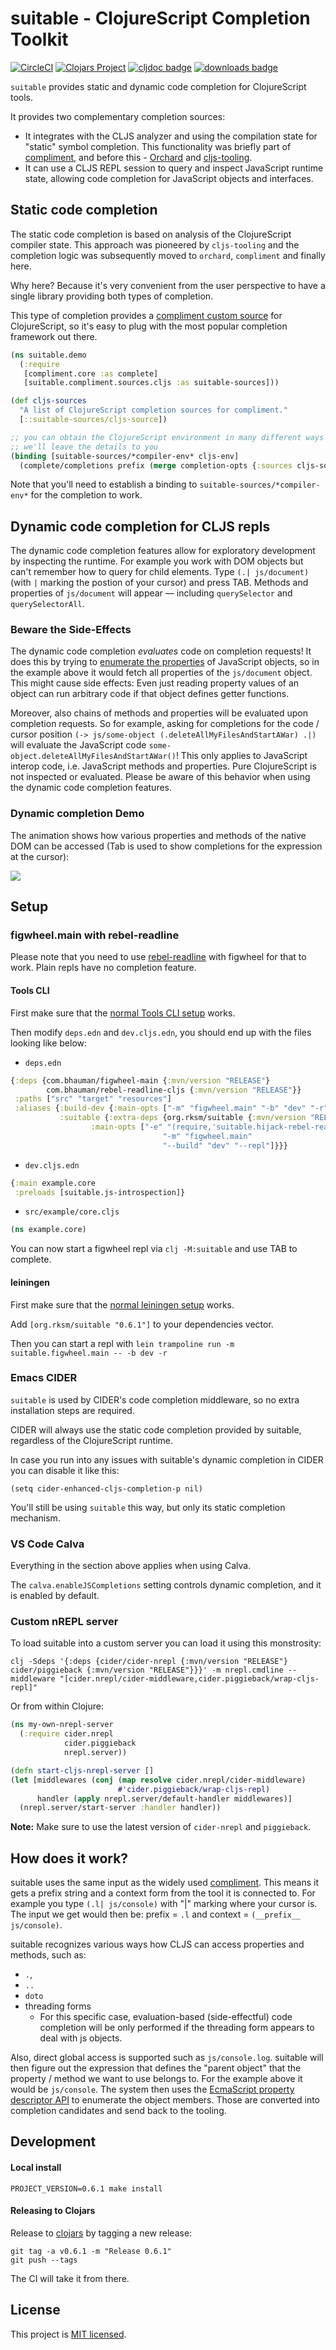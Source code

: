# suitable - ClojureScript Completion Toolkit

[![CircleCI](https://circleci.com/gh/clojure-emacs/clj-suitable/tree/master.svg?style=svg)](https://circleci.com/gh/clojure-emacs/clj-suitable/tree/master)
[![Clojars Project](https://img.shields.io/clojars/v/org.rksm/suitable.svg)](https://clojars.org/org.rksm/suitable)
[![cljdoc badge](https://cljdoc.org/badge/org.rksm/suitable)](https://cljdoc.org/d/org.rksm/suitable/CURRENT)
[![downloads badge](https://versions.deps.co/org.rksm/suitable/downloads.svg)](https://clojars.org/org.rksm/suitable)

`suitable` provides static and dynamic code completion for ClojureScript tools.

It provides two complementary completion sources:

- It integrates with the CLJS analyzer and using the compilation state for "static" symbol completion. This functionality was briefly part of [compliment](https://github.com/alexander-yakushev/compliment), and before this - [Orchard](https://github.com/clojure-emacs/orchard) and [cljs-tooling](https://github.com/clojure-emacs/cljs-tooling).
- It can use a CLJS REPL session to query and inspect JavaScript runtime state, allowing code completion for JavaScript objects and interfaces.

## Static code completion

The static code completion is based on analysis of the ClojureScript compiler state. This approach was pioneered by `cljs-tooling` and the completion logic was subsequently moved to `orchard`, `compliment` and finally here.

Why here? Because it's very convenient from the user perspective to have a single library providing both types of completion.

This type of completion provides a [compliment custom source](https://github.com/alexander-yakushev/compliment/wiki/Custom-sources) for ClojureScript, so it's easy to plug with the most popular completion framework out there.

``` clojure
(ns suitable.demo
  (:require
   [compliment.core :as complete]
   [suitable.compliment.sources.cljs :as suitable-sources]))

(def cljs-sources
  "A list of ClojureScript completion sources for compliment."
  [::suitable-sources/cljs-source])

;; you can obtain the ClojureScript environment in many different ways
;; we'll leave the details to you
(binding [suitable-sources/*compiler-env* cljs-env]
  (complete/completions prefix (merge completion-opts {:sources cljs-sources})))
```

Note that you'll need to establish a binding to `suitable-sources/*compiler-env*` for the completion to work.

## Dynamic code completion for CLJS repls

The dynamic code completion features allow for exploratory development by inspecting the runtime. For example you work with DOM objects but can't remember how to query for child elements. Type `(.| js/document)` (with `|` marking the postion of your cursor) and press TAB. Methods and properties of `js/document` will appear — including `querySelector` and `querySelectorAll`.

### Beware the Side-Effects

The dynamic code completion *evaluates* code on completion requests! It does this by trying to [enumerate the properties](https://developer.mozilla.org/en-US/docs/Web/JavaScript/Reference/Global_Objects/Object/getOwnPropertyDescriptors) of JavaScript objects, so in the example above it would fetch all properties of the `js/document` object. This might cause side effects: Even just reading property values of an object can run arbitrary code if that object defines getter functions.

Moreover, also chains of methods and properties will be evaluated upon completion requests. So for example, asking for completions for the code / cursor position `(-> js/some-object (.deleteAllMyFilesAndStartAWar) .|)` will evaluate the JavaScript code `some-object.deleteAllMyFilesAndStartAWar()`! This only applies to JavaScript interop code, i.e. JavaScript methods and properties. Pure ClojureScript is not inspected or evaluated. Please be aware of this behavior when using the dynamic code completion features.

### Dynamic completion Demo

The animation shows how various properties and methods of the native DOM can be accessed (Tab is used to show completions for the expression at the cursor):

![](doc/2019_07_22_suitable-figwheel.gif)

## Setup

### figwheel.main with rebel-readline

Please note that you need to use [rebel-readline](https://github.com/bhauman/rebel-readline) with figwheel for that to work. Plain repls have no completion feature.

#### Tools CLI

First make sure that the [normal Tools CLI setup](https://figwheel.org/#setting-up-a-build-with-tools-cli) works.

Then modify `deps.edn` and `dev.cljs.edn`, you should end up with the files looking like below:

- `deps.edn`

```clojure
{:deps {com.bhauman/figwheel-main {:mvn/version "RELEASE"}
        com.bhauman/rebel-readline-cljs {:mvn/version "RELEASE"}}
 :paths ["src" "target" "resources"]
 :aliases {:build-dev {:main-opts ["-m" "figwheel.main" "-b" "dev" "-r"]}
           :suitable {:extra-deps {org.rksm/suitable {:mvn/version "RELEASE"}}
	              :main-opts ["-e" "(require,'suitable.hijack-rebel-readline-complete)"
                                  "-m" "figwheel.main"
                                  "--build" "dev" "--repl"]}}}
```

- `dev.cljs.edn`

```clojure
{:main example.core
 :preloads [suitable.js-introspection]}
```

- `src/example/core.cljs`

```clojure
(ns example.core)
```

You can now start a figwheel repl via `clj -M:suitable` and use TAB to complete.

#### leiningen

First make sure that the [normal leiningen setup](https://figwheel.org/#setting-up-a-build-with-leiningen) works.

Add `[org.rksm/suitable "0.6.1"]` to your dependencies vector.

Then you can start a repl with `lein trampoline run -m suitable.figwheel.main -- -b dev -r`

### Emacs CIDER

`suitable` is used by CIDER's code completion middleware, so no extra installation steps are required.

CIDER will always use the static code completion provided by suitable, regardless of the ClojureScript runtime.

In case you run into any issues with suitable's dynamic completion in CIDER you can disable it like this:

``` emacs-lisp
(setq cider-enhanced-cljs-completion-p nil)
```

You'll still be using `suitable` this way, but only its static completion mechanism.

### VS Code Calva

Everything in the section above applies when using Calva.

The `calva.enableJSCompletions` setting controls dynamic completion, and it is enabled by default.

### Custom nREPL server

To load suitable into a custom server you can load it using this monstrosity:

```shell
clj -Sdeps '{:deps {cider/cider-nrepl {:mvn/version "RELEASE"} cider/piggieback {:mvn/version "RELEASE"}}}' -m nrepl.cmdline --middleware "[cider.nrepl/cider-middleware,cider.piggieback/wrap-cljs-repl]"
```

Or from within Clojure:

```clojure
(ns my-own-nrepl-server
  (:require cider.nrepl
            cider.piggieback
            nrepl.server))

(defn start-cljs-nrepl-server []
(let [middlewares (conj (map resolve cider.nrepl/cider-middleware)
                        #'cider.piggieback/wrap-cljs-repl)
      handler (apply nrepl.server/default-handler middlewares)]
  (nrepl.server/start-server :handler handler))
```

**Note:** Make sure to use the latest version of `cider-nrepl` and `piggieback`.

## How does it work?

suitable uses the same input as the widely used
[compliment](https://github.com/alexander-yakushev/compliment). This means it gets a prefix string and a context form from the tool it is connected to. For example you type `(.l| js/console)` with "|" marking where your cursor is. The input we get would then be: prefix = `.l` and context = `(__prefix__ js/console)`.

suitable recognizes various ways how CLJS can access properties and methods, such as:

* `.`,
* `..`
* `doto`
* threading forms
  * For this specific case, evaluation-based (side-effectful) code completion will be only performed if the threading form appears to deal with js objects. 

Also, direct global access is supported such as `js/console.log`. suitable will then figure out the expression that defines the "parent object" that the property / method we want to use belongs to. For the example above it would be `js/console`. The system then uses the [EcmaScript property descriptor API](https://developer.mozilla.org/en-US/docs/Web/JavaScript/Reference/Global_Objects/Object/defineProperty) to enumerate the object members. Those are converted into completion candidates and send back to the tooling.

## Development

#### Local install

```
PROJECT_VERSION=0.6.1 make install
```

#### Releasing to Clojars

Release to [clojars](https://clojars.org/) by tagging a new release:

```
git tag -a v0.6.1 -m "Release 0.6.1"
git push --tags
```

The CI will take it from there.

## License

This project is [MIT licensed](LICENSE).
